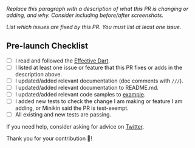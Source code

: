 *Replace this paragraph with a description of what this PR is changing or adding, and why. Consider including before/after screenshots.*

*List which issues are fixed by this PR. You must list at least one issue.*

## Pre-launch Checklist

- [ ] I read and followed the [Effective Dart](https://dart.dev/guides/language/effective-dart/style).
- [ ] I listed at least one issue or feature that this PR fixes or adds in the description above.
- [ ] I updated/added relevant documentation (doc comments with `///`).
- [ ] I updated/added relevant documentation to README.md.
- [ ] I updated/added relevant code samples to [example](https://github.com/minikin/popover/blob/main/example/lib/main.dart).
- [ ] I added new tests to check the change I am making or feature I am adding, or Minikin said the PR is test-exempt.
- [ ] All existing and new tests are passing.

If you need help, consider asking for advice on [Twitter](https://twitter.com/minikin).

Thank you for your contribution 🚀!
